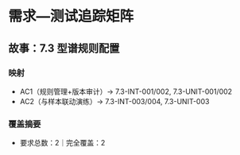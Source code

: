 # 需求—测试追踪矩阵

## 故事：7.3 型谱规则配置

### 映射

- AC1（规则管理+版本审计）→ 7.3-INT-001/002, 7.3-UNIT-001/002
- AC2（与样本联动演练）→ 7.3-INT-003/004, 7.3-UNIT-003

### 覆盖摘要

- 要求总数：2｜完全覆盖：2

